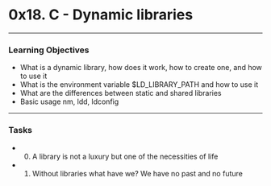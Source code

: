 # 0x18. C - Dynamic libraries
---
### Learning Objectives
- What is a dynamic library, how does it work, how to create one, and how to use it
- What is the environment variable $LD_LIBRARY_PATH and how to use it
- What are the differences between static and shared libraries
- Basic usage nm, ldd, ldconfig
---
### Tasks
- 0. A library is not a luxury but one of the necessities of life
- 1. Without libraries what have we? We have no past and no future
